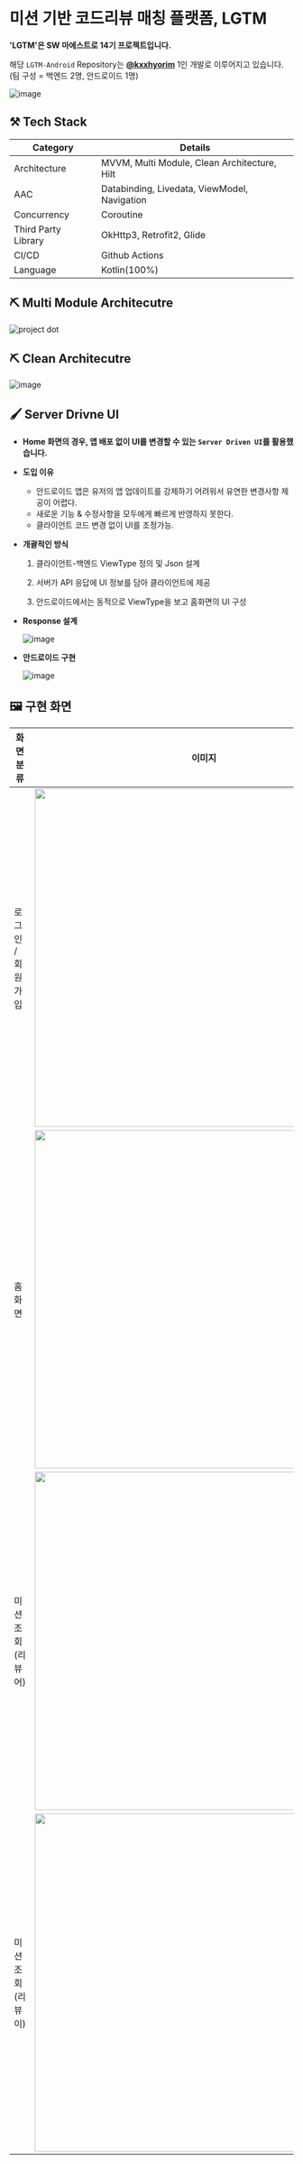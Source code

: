 # 미션 기반 코드리뷰 매칭 플랫폼, LGTM

**'LGTM'은 SW 마에스트로 14기 프로젝트입니다.**

해당 `LGTM-Android` Repository는 **[@kxxhyorim](https://github.com/KxxHyoRim)** 1인 개발로 이루어지고 있습니다. (팀 구성 = 백엔드 2명, 안드로이드 1명)

![image](https://github.com/hellokitty-coding-club/LGTM-Android/assets/59546818/4cff9177-ac15-4ddf-9a74-3a0654c8a502)




## ⚒️ Tech Stack

| Category            | Details                                      |
| ------------------- | -------------------------------------------- |
| Architecture        | MVVM, Multi Module, Clean Architecture, Hilt |
| AAC                 | Databinding, Livedata, ViewModel, Navigation |
| Concurrency         | Coroutine                                    |
| Third Party Library | OkHttp3, Retrofit2, Glide                    |
| CI/CD               | Github Actions                               |
| Language            | Kotlin(100%)                                 |



## ⛏️ Multi Module Architecutre

![project dot](https://github.com/hellokitty-coding-club/LGTM-Android/assets/59546818/f5e9f83b-8178-4afe-93e7-ad3733cfe9ab)



## ⛏️ Clean Architecutre

![image](https://github.com/hellokitty-coding-club/LGTM-Android/assets/59546818/164234cb-32e1-4d6b-91d0-a2e9e3801128)



## 🖌️ Server Drivne UI

- **Home 화면의 경우, 앱 배포 없이 UI를 변경할 수 있는 `Server Driven UI`를 활용했습니다.**

- **도입 이유**

  - 안드로이드 앱은 유저의 앱 업데이트를 강제하기 어려워서 유연한 변경사항 제공이 어렵다.
  - 새로운 기능 & 수정사항을 모두에게 빠르게 반영하지 못한다.
  - 클라이언트 코드 변경 없이 UI를 조정가능.

- **개괄적인 방식**

  1. 클라이언트-백엔드 ViewType 정의 및 Json 설계

  2. 서버가 API 응답에 UI 정보를 담아 클라이언트에 제공

  3. 안드로이드에서는 동적으로 ViewType을 보고 홈화면의 UI 구성

- **Response 설계**

  ![image](https://github.com/hellokitty-coding-club/LGTM-Android/assets/59546818/e1e12a75-9580-46c7-a981-423f1a0da17f)

- **안드로이드 구현**

  ![image](https://github.com/hellokitty-coding-club/LGTM-Android/assets/59546818/7d360f52-3aee-4b56-8be2-45fa6ae879be)

## 🖼️ 구현 화면

| 화면 분류          | 이미지                                                       |
| ------------------ | ------------------------------------------------------------ |
| 로그인 / 회원가입  | <img width=600 src="https://github.com/hellokitty-coding-club/LGTM-Android/assets/59546818/65caad40-0866-499a-90e4-80ef942c38c2"/> |
| 홈화면           | <img width=600 src="https://github.com/hellokitty-coding-club/LGTM-Android/assets/59546818/94a1cbc2-66fd-48df-8d4f-3cb03729f86c"/> |
| 미션 조회 (리뷰어) | <img width =600 src="https://github.com/hellokitty-coding-club/LGTM-Android/assets/59546818/d2fee2fb-5559-454b-a3b3-787874cd4478"/> |
| 미션 조회 (리뷰이) | <img width=600 src="https://github.com/hellokitty-coding-club/LGTM-Android/assets/59546818/33cccfdd-c43c-4faf-8d5e-87b3dcdae316"/> |

 
